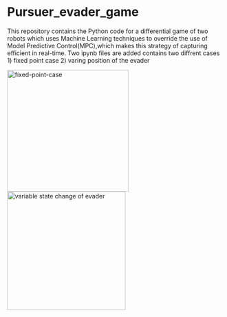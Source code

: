 # Pursuer_evader_game
This repository contains the Python code for a differential game of two robots which uses Machine Learning techniques to override the use of Model Predictive Control(MPC),which makes this strategy of capturing efficient in real-time. 
Two ipynb files are added contains two diffrent cases 1) fixed point case 2) varing position of the evader









<img width="282" alt="fixed-point-case" src="https://github.com/ANKITSINGH47/Pursuer_evader_game/assets/47277960/d5add790-08d8-461f-b038-9c92be17b125">






<img width="275" alt="variable state change of evader" src="https://github.com/ANKITSINGH47/Pursuer_evader_game/assets/47277960/ab436837-a3c6-4a7a-a459-c10d82ffdd13">




